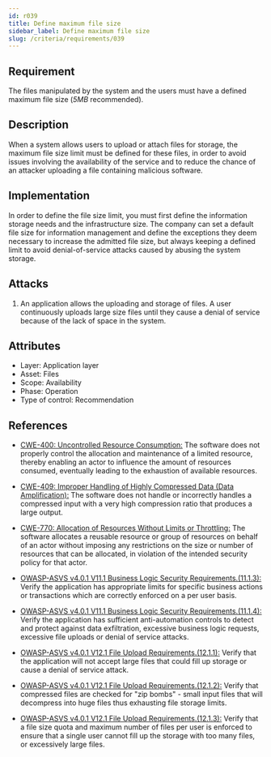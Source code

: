 ```yaml
---
id: r039
title: Define maximum file size
sidebar_label: Define maximum file size
slug: /criteria/requirements/039
---
```


## Requirement

The files manipulated by the system
and the users must have
a defined maximum file size (*5MB* recommended).

## Description

When a system allows users
to upload or attach files for storage,
the maximum file size limit
must be defined for these files,
in order to avoid issues involving
the availability of the service
and to reduce the chance of an attacker
uploading a file containing malicious software.

## Implementation

In order to define the file size limit,
you must first define the information storage needs
and the infrastructure size.
The company can set a default file size
for information management
and define the exceptions they deem necessary
to increase the admitted file size,
but always keeping a defined limit
to avoid denial-of-service attacks
caused by abusing the system storage.

## Attacks

1. An application allows the uploading
  and storage of files.
  A user continuously uploads large size files
  until they cause a denial of service
  because of the lack of space in the system.

## Attributes

- Layer: Application layer
- Asset: Files
- Scope: Availability
- Phase: Operation
- Type of control: Recommendation

## References

- [CWE-400: Uncontrolled Resource Consumption:](https://cwe.mitre.org/data/definitions/400.html)
  The software does not properly control the allocation
  and maintenance of a limited resource,
  thereby enabling an actor
  to influence the amount of resources consumed,
  eventually leading to the exhaustion
  of available resources.

- [CWE-409: Improper Handling of Highly Compressed Data (Data Amplification):](https://cwe.mitre.org/data/definitions/409.html)
  The software does not handle
  or incorrectly handles a compressed input
  with a very high compression ratio
  that produces a large output.

- [CWE-770: Allocation of Resources Without Limits or Throttling:](https://cwe.mitre.org/data/definitions/770.html)
  The software allocates a reusable resource
  or group of resources on behalf of an actor
  without imposing any restrictions on the size
  or number of resources
  that can be allocated,
  in violation of the intended security policy
  for that actor.

- [OWASP-ASVS v4.0.1 V11.1 Business Logic Security Requirements.(11.1.3):](https://owasp.org/www-pdf-archive/OWASP_Application_Security_Verification_Standard_4.0-en.pdf)
  Verify the application
  has appropriate limits
  for specific business actions
  or transactions which are correctly enforced
  on a per user basis.

- [OWASP-ASVS v4.0.1 V11.1 Business Logic Security Requirements.(11.1.4):](https://owasp.org/www-pdf-archive/OWASP_Application_Security_Verification_Standard_4.0-en.pdf)
  Verify the application
  has sufficient anti-automation controls
  to detect and protect against data exfiltration,
  excessive business logic requests,
  excessive file uploads
  or denial of service attacks.

- [OWASP-ASVS v4.0.1 V12.1 File Upload Requirements.(12.1.1):](https://owasp.org/www-pdf-archive/OWASP_Application_Security_Verification_Standard_4.0-en.pdf)
  Verify that the application
  will not accept large files
  that could fill up storage
  or cause a denial of service attack.

- [OWASP-ASVS v4.0.1 V12.1 File Upload Requirements.(12.1.2):](https://owasp.org/www-pdf-archive/OWASP_Application_Security_Verification_Standard_4.0-en.pdf)
  Verify that compressed files
  are checked for "zip bombs" - small input files
  that will decompress into huge files
  thus exhausting file storage limits.

- [OWASP-ASVS v4.0.1 V12.1 File Upload Requirements.(12.1.3):](https://owasp.org/www-pdf-archive/OWASP_Application_Security_Verification_Standard_4.0-en.pdf)
  Verify that a file size quota
  and maximum number of files per user is enforced
  to ensure that a single user
  cannot fill up the storage
  with too many files,
  or excessively large files.
